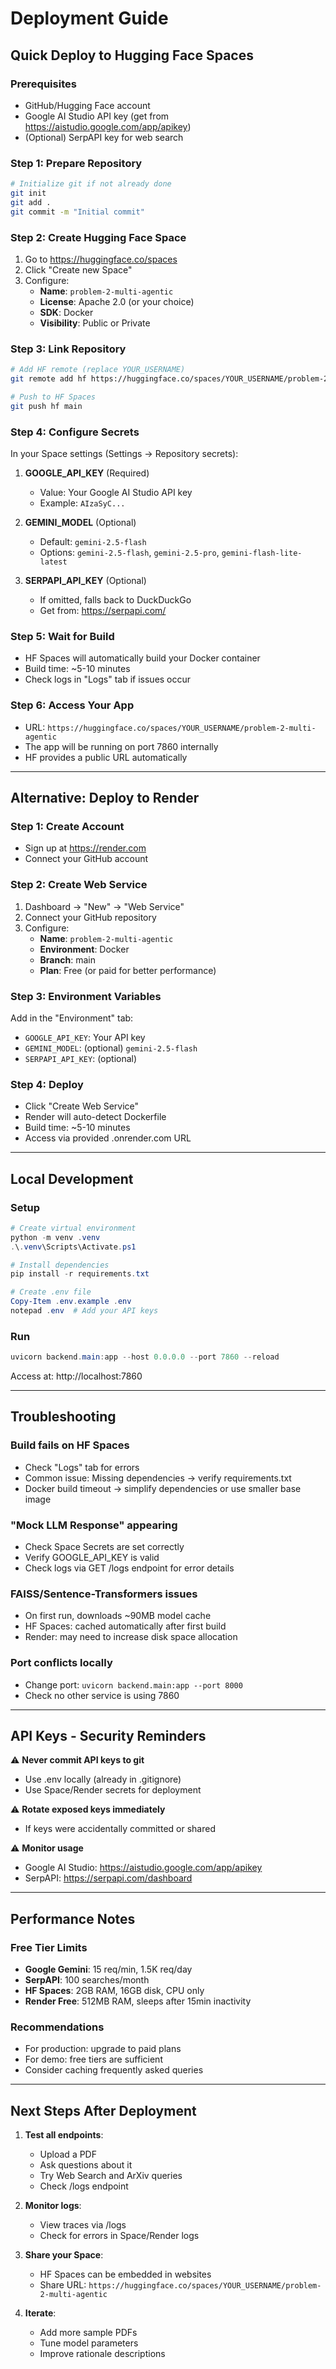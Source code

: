 # Deployment Guide

## Quick Deploy to Hugging Face Spaces

### Prerequisites
- GitHub/Hugging Face account
- Google AI Studio API key (get from https://aistudio.google.com/app/apikey)
- (Optional) SerpAPI key for web search

### Step 1: Prepare Repository
```bash
# Initialize git if not already done
git init
git add .
git commit -m "Initial commit"
```

### Step 2: Create Hugging Face Space
1. Go to https://huggingface.co/spaces
2. Click "Create new Space"
3. Configure:
   - **Name**: `problem-2-multi-agentic`
   - **License**: Apache 2.0 (or your choice)
   - **SDK**: Docker
   - **Visibility**: Public or Private

### Step 3: Link Repository
```bash
# Add HF remote (replace YOUR_USERNAME)
git remote add hf https://huggingface.co/spaces/YOUR_USERNAME/problem-2-multi-agentic

# Push to HF Spaces
git push hf main
```

### Step 4: Configure Secrets
In your Space settings (Settings → Repository secrets):

1. **GOOGLE_API_KEY** (Required)
   - Value: Your Google AI Studio API key
   - Example: `AIzaSyC...`

2. **GEMINI_MODEL** (Optional)
   - Default: `gemini-2.5-flash`
   - Options: `gemini-2.5-flash`, `gemini-2.5-pro`, `gemini-flash-lite-latest`

3. **SERPAPI_API_KEY** (Optional)
   - If omitted, falls back to DuckDuckGo
   - Get from: https://serpapi.com/

### Step 5: Wait for Build
- HF Spaces will automatically build your Docker container
- Build time: ~5-10 minutes
- Check logs in "Logs" tab if issues occur

### Step 6: Access Your App
- URL: `https://huggingface.co/spaces/YOUR_USERNAME/problem-2-multi-agentic`
- The app will be running on port 7860 internally
- HF provides a public URL automatically

---

## Alternative: Deploy to Render

### Step 1: Create Account
- Sign up at https://render.com
- Connect your GitHub account

### Step 2: Create Web Service
1. Dashboard → "New" → "Web Service"
2. Connect your GitHub repository
3. Configure:
   - **Name**: `problem-2-multi-agentic`
   - **Environment**: Docker
   - **Branch**: main
   - **Plan**: Free (or paid for better performance)

### Step 3: Environment Variables
Add in the "Environment" tab:
- `GOOGLE_API_KEY`: Your API key
- `GEMINI_MODEL`: (optional) `gemini-2.5-flash`
- `SERPAPI_API_KEY`: (optional)

### Step 4: Deploy
- Click "Create Web Service"
- Render will auto-detect Dockerfile
- Build time: ~5-10 minutes
- Access via provided .onrender.com URL

---

## Local Development

### Setup
```powershell
# Create virtual environment
python -m venv .venv
.\.venv\Scripts\Activate.ps1

# Install dependencies
pip install -r requirements.txt

# Create .env file
Copy-Item .env.example .env
notepad .env  # Add your API keys
```

### Run
```powershell
uvicorn backend.main:app --host 0.0.0.0 --port 7860 --reload
```

Access at: http://localhost:7860

---

## Troubleshooting

### Build fails on HF Spaces
- Check "Logs" tab for errors
- Common issue: Missing dependencies → verify requirements.txt
- Docker build timeout → simplify dependencies or use smaller base image

### "Mock LLM Response" appearing
- Check Space Secrets are set correctly
- Verify GOOGLE_API_KEY is valid
- Check logs via GET /logs endpoint for error details

### FAISS/Sentence-Transformers issues
- On first run, downloads ~90MB model cache
- HF Spaces: cached automatically after first build
- Render: may need to increase disk space allocation

### Port conflicts locally
- Change port: `uvicorn backend.main:app --port 8000`
- Check no other service is using 7860

---

## API Keys - Security Reminders

⚠️ **Never commit API keys to git**
- Use .env locally (already in .gitignore)
- Use Space/Render secrets for deployment

⚠️ **Rotate exposed keys immediately**
- If keys were accidentally committed or shared

⚠️ **Monitor usage**
- Google AI Studio: https://aistudio.google.com/app/apikey
- SerpAPI: https://serpapi.com/dashboard

---

## Performance Notes

### Free Tier Limits
- **Google Gemini**: 15 req/min, 1.5K req/day
- **SerpAPI**: 100 searches/month
- **HF Spaces**: 2GB RAM, 16GB disk, CPU only
- **Render Free**: 512MB RAM, sleeps after 15min inactivity

### Recommendations
- For production: upgrade to paid plans
- For demo: free tiers are sufficient
- Consider caching frequently asked queries

---

## Next Steps After Deployment

1. **Test all endpoints**:
   - Upload a PDF
   - Ask questions about it
   - Try Web Search and ArXiv queries
   - Check /logs endpoint

2. **Monitor logs**:
   - View traces via /logs
   - Check for errors in Space/Render logs

3. **Share your Space**:
   - HF Spaces can be embedded in websites
   - Share URL: `https://huggingface.co/spaces/YOUR_USERNAME/problem-2-multi-agentic`

4. **Iterate**:
   - Add more sample PDFs
   - Tune model parameters
   - Improve rationale descriptions
